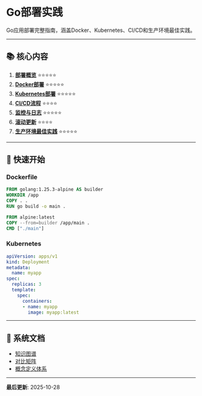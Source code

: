 # Go部署实践

Go应用部署完整指南，涵盖Docker、Kubernetes、CI/CD和生产环境最佳实践。

---

## 📚 核心内容

1. **[部署概览](./01-部署概览.md)** ⭐⭐⭐⭐⭐
2. **[Docker部署](./02-Docker部署.md)** ⭐⭐⭐⭐⭐
3. **[Kubernetes部署](./03-Kubernetes部署.md)** ⭐⭐⭐⭐⭐
4. **[CI/CD流程](./04-CI-CD流程.md)** ⭐⭐⭐⭐
5. **[监控与日志](./05-监控与日志.md)** ⭐⭐⭐⭐⭐
6. **[滚动更新](./06-滚动更新.md)** ⭐⭐⭐⭐
7. **[生产环境最佳实践](./07-生产环境最佳实践.md)** ⭐⭐⭐⭐⭐

---

## 🚀 快速开始

### Dockerfile
```dockerfile
FROM golang:1.25.3-alpine AS builder
WORKDIR /app
COPY . .
RUN go build -o main .

FROM alpine:latest
COPY --from=builder /app/main .
CMD ["./main"]
```

### Kubernetes
```yaml
apiVersion: apps/v1
kind: Deployment
metadata:
  name: myapp
spec:
  replicas: 3
  template:
    spec:
      containers:
      - name: myapp
        image: myapp:latest
```

---

## 📖 系统文档

- [知识图谱](./00-知识图谱.md)
- [对比矩阵](./00-对比矩阵.md)
- [概念定义体系](./00-概念定义体系.md)

---

**最后更新**: 2025-10-28
